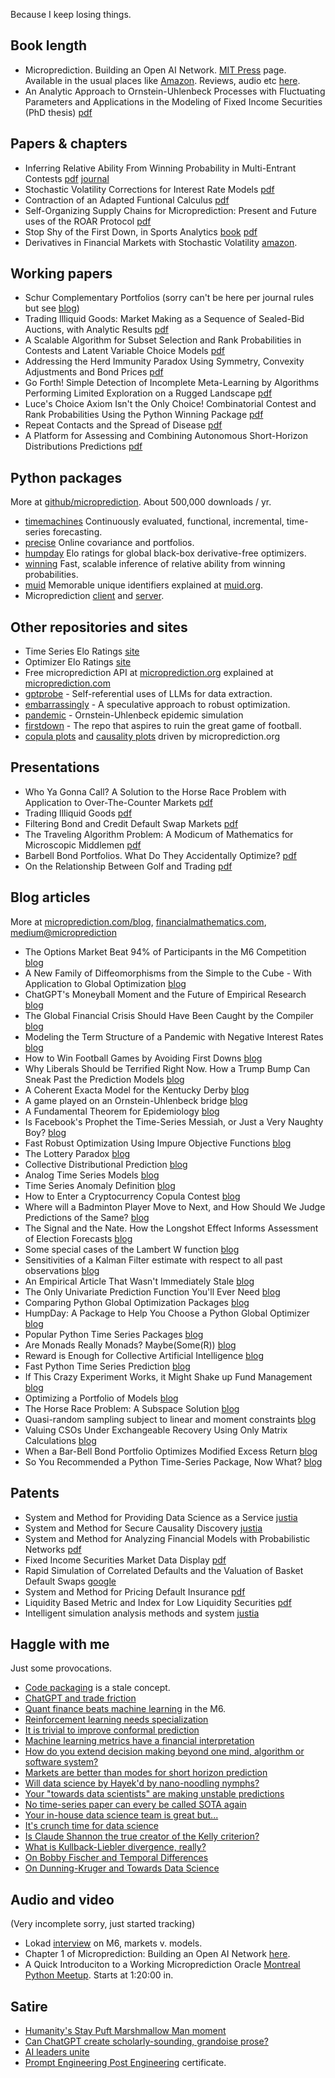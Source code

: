 Because I keep losing things. 

## Book length

 - Microprediction. Building an Open AI Network. [MIT Press](https://mitpress.mit.edu/books/microprediction) page. Available in the usual places like [Amazon](https://www.amazon.com/Microprediction-Building-Open-AI-Network-ebook/dp/B09RPDZH46). Reviews, audio etc [here](https://microprediction.github.io/building_an_open_ai_network/).  
 - An Analytic Approach to Ornstein-Uhlenbeck Processes with Fluctuating Parameters and Applications in the Modeling of Fixed Income Securities (PhD thesis) [pdf](https://github.com/microprediction/home/blob/main/papers/an_analytic_approach_to_ornstein.pdf)

## Papers & chapters

 - Inferring Relative Ability From Winning Probability in Multi-Entrant Contests [pdf](https://github.com/microprediction/home/blob/main/papers/Horse_Race_Problem.pdf) [journal](https://epubs.siam.org/doi/10.1137/19M1276261) 
 - Stochastic Volatility Corrections for Interest Rate Models [pdf](http://math.stanford.edu/~papanico/pubftp/cfps.pdf)
 - Contraction of an Adapted Funtional Calculus [pdf](https://github.com/microprediction/home/blob/main/papers/Contraction_of_an_Adapted_Functional_Cal.pdf)
 - Self-Organizing Supply Chains for Microprediction: Present and Future uses of the ROAR Protocol [pdf](https://github.com/microprediction/home/blob/main/papers/self_organizing_supply_chains.pdf)
 - Stop Shy of the First Down, in Sports Analytics [book](https://www.worldscientific.com/doi/abs/10.1142/9789811250217_0011) [pdf](https://github.com/microprediction/home/blob/main/papers/Stop_Shy_of_the_First_Down.pdf)
 - Derivatives in Financial Markets with Stochastic Volatility [amazon](https://www.amazon.com/Derivatives-Financial-Markets-Stochastic-Volatility/dp/0521791634). 

## Working papers

- Schur Complementary Portfolios (sorry can't be here per journal rules but see [blog](https://medium.com/geekculture/schur-complementary-portfolios-fix-hierarchical-risk-parity-28b0efa1f35f)) 
- Trading Illiquid Goods: Market Making as a Sequence of Sealed-Bid Auctions, with Analytic Results [pdf](https://github.com/microprediction/home/blob/main/workingpapers/trading_illiquid_goods.pdf)
- A Scalable Algorithm for Subset Selection and Rank Probabilities in Contests and Latent Variable Choice Models [pdf](https://github.com/microprediction/home/blob/main/workingpapers/Group_Selection_Probabilities_and_Rankings.pdf)
- Addressing the Herd Immunity Paradox Using Symmetry, Convexity Adjustments and Bond Prices [pdf](https://github.com/microprediction/home/blob/main/workingpapers/Herd_Immunity_Convexity_Adjustments.pdf)
- Go Forth! Simple Detection of Incomplete Meta-Learning by Algorithms Performing Limited Exploration on a Rugged Landscape [pdf](https://github.com/microprediction/home/blob/main/workingpapers/go_forth.pdf)
- Luce's Choice Axiom Isn't the Only Choice! Combinatorial Contest and Rank Probabilities Using the Python Winning Package [pdf](https://github.com/microprediction/home/blob/main/workingpapers/luce_choice_isnt_the_only_choice.pdf)
- Repeat Contacts and the Spread of Disease [pdf](https://github.com/microprediction/home/blob/main/workingpapers/repeat_contacts_and_the_spread.pdf)
- A Platform for Assessing and Combining Autonomous Short-Horizon Distributions Predictions [pdf](https://github.com/microprediction/home/blob/main/workingpapers/a_platform_for_assessing_and_combining.pdf)

## Python packages
More at [github/microprediction](https://github.com/microprediction). About 500,000 downloads / yr. 

 - [timemachines](https://github.com/microprediction/timemachines) Continuously evaluated, functional, incremental, time-series forecasting.
 - [precise](https://github.com/microprediction/precise) Online covariance and portfolios.
 - [humpday](https://github.com/microprediction/humpday) Elo ratings for global black-box derivative-free optimizers.
 - [winning](https://github.com/microprediction/winning) Fast, scalable inference of relative ability from winning probabilities.
 - [muid](https://github.com/microprediction/muid) Memorable unique identifiers explained at [muid.org](https://www.muid.org/).
 - Microprediction [client](https://github.com/microprediction/microprediction/tree/master/microprediction) and [server](https://github.com/microprediction/rediz).

## Other repositories and sites

 - Time Series Elo Ratings [site](https://microprediction.github.io/timeseries-elo-ratings/html_leaderboards/univariate-k_003.html)
 - Optimizer Elo Ratings [site](https://microprediction.github.io/optimizer-elo-ratings/html_leaderboards/overall.html)
 - Free microprediction API at [microprediction.org](https://www.microprediction.org/browse_streams.html) explained at [microprediction.com](https://www.microprediction.com/)
 - [gptprobe](https://github.com/microprediction/gptprobe) - Self-referential uses of LLMs for data extraction. 
 - [embarrassingly](https://github.com/microprediction/embarrassingly) - A speculative approach to robust optimization.
 - [pandemic](https://github.com/microprediction/pandemic) - Ornstein-Uhlenbeck epidemic simulation
 - [firstdown](https://github.com/microprediction/firstdown) - The repo that aspires to ruin the great game of football. 
 - [copula plots](https://github.com/microprediction/microactors-plots/tree/main/gallery) and [causality plots](https://github.com/microprediction/microactors-causality/tree/main/gallery) driven by microprediction.org

## Presentations

 - Who Ya Gonna Call? A Solution to the Horse Race Problem with Application to Over-The-Counter Markets [pdf](https://github.com/microprediction/home/blob/main/presentations/who_ya_gonna_call.pdf)
 - Trading Illiquid Goods [pdf](https://github.com/microprediction/home/blob/main/presentations/trading_illiquid.pdf) 
 - Filtering Bond and Credit Default Swap Markets [pdf](https://github.com/microprediction/home/blob/main/presentations/benchmark.pdf) 
 - The Traveling Algorithm Problem: A Modicum of Mathematics for Microscopic Middlemen [pdf](https://github.com/microprediction/home/blob/main/presentations/traveling_algorithm.pdf) 
 - Barbell Bond Portfolios. What Do They Accidentally Optimize? [pdf](https://github.com/microprediction/home/blob/main/presentations/barbell_bond.pdf)
 - On the Relationship Between Golf and Trading [pdf](https://github.com/microprediction/home/blob/main/presentations/pga_and_trading.pdf)

## Blog articles
More at [microprediction.com/blog](https://www.microprediction.com/blog), [financialmathematics.com](http://www.financialmathematics.com/), [medium@microprediction](https://medium.com/@microprediction)


 - The Options Market Beat 94% of Participants in the M6 Competition [blog](https://medium.com/geekculture/the-options-market-beat-94-of-participants-in-the-m6-financial-forecasting-contest-fa4f47f57d33)
 - A New Family of Diffeomorphisms from the Simple to the Cube  - With Application to Global Optimization [blog](https://medium.com/geekculture/a-new-family-of-diffeomorphisms-from-the-simplex-to-the-cube-with-application-to-global-6d358714f429)
 - ChatGPT's Moneyball Moment and the Future of Empirical Research [blog](https://medium.com/geekculture/somebody-didnt-understand-your-argument-persuade-chatgpt-d21e3b9a9536)
 - The Global Financial Crisis Should Have Been Caught by the Compiler [blog](https://medium.com/geekculture/the-global-financial-crisis-should-have-been-caught-by-the-compiler-an-insiders-perspective-9229967e7f45)
 - Modeling the Term Structure of a Pandemic with Negative Interest Rates [blog](https://www.microprediction.com/blog/modeling-the-term-structure-of-a-pandemic-with-negative-interest-rates)
 - How to Win Football Games by Avoiding First Downs [blog](https://www.microprediction.com/blog/nine)
 - Why Liberals Should be Terrified Right Now. How a Trump Bump Can Sneak Past the Prediction Models [blog](https://www.microprediction.com/blog/election)
 - A Coherent Exacta Model for the Kentucky Derby [blog](https://www.microprediction.com/blog/derby)
 - A game played on an Ornstein-Uhlenbeck bridge [blog](http://finmathblog.blogspot.com/2014/01/a-game-played-on-ornstein-uhlenbeck.html)
 - A Fundamental Theorem for Epidemiology [blog](https://www.microprediction.com/blog/a-fundamental-theorem-for-epidemiology)
 - Is Facebook's Prophet the Time-Series Messiah, or Just a Very Naughty Boy? [blog](https://www.microprediction.com/blog/prophet)
 - Fast Robust Optimization Using Impure Objective Functions [blog](https://www.microprediction.com/blog/robust-optimization) 
 - The Lottery Paradox [blog](https://www.microprediction.com/blog/lottery)
 - Collective Distributional Prediction [blog](https://www.microprediction.com/blog/intro)
 - Analog Time Series Models [blog](https://www.microprediction.com/blog/analog)
 - Time Series Anomaly Definition [blog](https://www.microprediction.com/blog/anomaly)
 - How to Enter a Cryptocurrency Copula Contest [blog](https://www.microprediction.com/blog/copula)
 - Where will a Badminton Player Move to Next, and How Should We Judge Predictions of the Same? [blog](https://www.microprediction.com/blog/badminton)
 - The Signal and the Nate. How the Longshot Effect Informs Assessment of Election Forecasts [blog](https://www.microprediction.com/blog/longshot)
 - Some special cases of the Lambert W function [blog](http://finmathblog.blogspot.com/2014/10/some-special-cases-of-lambert-w-function.html)
 - Sensitivities of a Kalman Filter estimate with respect to all past observations [blog](http://finmathblog.blogspot.com/2014/05/sensitivities-of-kalman-filter-with.html)
 - An Empirical Article That Wasn't Immediately Stale [blog](https://medium.com/geekculture/an-empirical-article-that-wasnt-immediately-stale-720abfb4678f)
 - The Only Univariate Prediction Function You'll Ever Need [blog](https://medium.com/geekculture/the-only-prediction-function-youll-ever-need-fe2ae42eaff0)
 - Comparing Python Global Optimization Packages [blog](https://www.microprediction.com/blog/optimize)
 - HumpDay: A Package to Help You Choose a Python Global Optimizer [blog](https://www.microprediction.com/blog/humpday)
 - Popular Python Time Series Packages [blog](https://www.microprediction.com/blog/popular-timeseries-packages)
 - Are Monads Really Monads? Maybe(Some(R)) [blog](https://www.microprediction.com/blog/monads)
 - Reward is Enough for Collective Artificial Intelligence [blog](https://www.microprediction.com/blog/reward)
 - Fast Python Time Series Prediction [blog](https://www.microprediction.com/blog/fast)
 - If This Crazy Experiment Works, it Might Shake up Fund Management [blog](https://medium.com/geekculture/if-this-crazy-experiment-works-it-might-shake-up-fund-management-b494249b8010)
 - Optimizing a Portfolio of Models [blog](https://medium.com/geekculture/optimizing-a-portfolio-of-models-f1ed432d728b)
 - The Horse Race Problem: A Subspace Solution [blog](http://finmathblog.blogspot.com/2013/09/the-horse-race-problem-general-solution.html)
 - Quasi-random sampling subject to linear and moment constraints [blog](http://finmathblog.blogspot.com/2013/09/quasi-random-sampling-subject-to-linear.html)
 - Valuing CSOs Under Exchangeable Recovery Using Only Matrix Calculations [blog](http://finmathblog.blogspot.com/2013/07/valuing-csos-under-exchangeable.html)
 - When a Bar-Bell Bond Portfolio Optimizes Modified Excess Return [blog](http://finmathblog.blogspot.com/2012/12/a-barbell-zero-coupon-bond-portfolio.html) 
 - So You Recommended a Python Time-Series Package, Now What? [blog](https://medium.com/geekculture/so-you-recommended-a-python-time-series-package-now-what-94e7e3821ad5) 

## Patents

 - System and Method for Providing Data Science as a Service [justia](https://patents.justia.com/patent/20190066133)
 - System and Method for Secure Causality Discovery [justia](https://patents.justia.com/patent/20200336302)
 - System and Method for Analyzing Financial Models with Probabilistic Networks [pdf](https://github.com/microprediction/home/blob/main/patents/probabilistic_networks.pdf)
 - Fixed Income Securities Market Data Display [pdf](https://patents.google.com/patent/US20120317053A1/en)
 - Rapid Simulation of Correlated Defaults and the Valuation of Basket Default Swaps [google](https://scholar.google.com/citations?view_op=view_citation&hl=en&user=V5wB8lEAAAAJ&citation_for_view=V5wB8lEAAAAJ:qjMakFHDy7sC)
 - System and Method for Pricing Default Insurance [pdf](https://github.com/microprediction/home/blob/main/patents/default_insurance.pdf)
 - Liquidity Based Metric and Index for Low Liquidity Securities [pdf](https://github.com/microprediction/home/blob/main/patents/liquidity_based_metrics.pdf)
 - Intelligent simulation analysis methods and system [justia](https://patents.justia.com/patent/20040236667)


## Haggle with me
Just some provocations. 

- [Code packaging](https://www.linkedin.com/posts/petercotton_softwaredevelopment-softwareengineering-pypi-activity-7049059701912678400-COm6?utm_source=share&utm_medium=member_desktop) is a stale concept. 
- [ChatGPT and trade friction](https://www.linkedin.com/posts/petercotton_chatgpt-timeseries-chatgpt-activity-7006301835460263937-lm5G?utm_source=share&utm_medium=member_desktop)
- [Quant finance beats machine learning](https://www.linkedin.com/posts/petercotton_the-options-market-beat-94-of-participants-activity-7026002070818160640-blic?utm_source=share&utm_medium=member_desktop) in the M6.
- [Reinforcement learning needs specialization](https://www.linkedin.com/posts/petercotton_artificialintelligence-reinforcementlearning-activity-6999130962693398528-u5HP?utm_source=share&utm_medium=member_desktop)
- [It is trivial to improve conformal prediction](https://www.linkedin.com/posts/petercotton_conformalprediction-machinelearning-timeseries-activity-6998409676245630976-dG3t?utm_source=share&utm_medium=member_desktop)
- [Machine learning metrics have a financial interpretation](https://www.linkedin.com/posts/petercotton_machinelearning-statistics-artificialintelligence-activity-6997744082080907264-a1bj?utm_source=share&utm_medium=member_desktop)
- [How do you extend decision making beyond one mind, algorithm or software system?](https://www.linkedin.com/posts/petercotton_machinelearning-reinforcementlearning-datascience-activity-6992560556863803392-FOM6?utm_source=share&utm_medium=member_desktop)
- [Markets are better than modes for short horizon prediction](https://www.linkedin.com/posts/petercotton_tldr-activity-6983896509490610176-JTJB?utm_source=share&utm_medium=member_desktop)
- [Will data science by Hayek'd by nano-noodling nymphs?](https://www.linkedin.com/posts/petercotton_microprediction-building-an-open-ai-network-activity-6991140331832365056-rDRV?utm_source=share&utm_medium=member_desktop)
- [Your "towards data scientists" are making unstable predictions](https://www.linkedin.com/posts/petercotton_forecasting-timeseries-timeseriesanalysis-activity-6988875513771520001-Wpqp?utm_source=share&utm_medium=member_desktop)
- [No time-series paper can every be called SOTA again](https://www.linkedin.com/posts/petercotton_timeseries-forecasting-timeseriesanalysis-activity-6987561356862353408-iy2Z?utm_source=share&utm_medium=member_desktop)
- [Your in-house data science team is great but...](https://www.linkedin.com/posts/petercotton_publishing-a-stream-activity-6983754698189111296-Fjrd?utm_source=share&utm_medium=member_desktop)
- [It's crunch time for data science](https://www.linkedin.com/posts/petercotton_microprediction-activity-6982705291049992192-NzLa?utm_source=share&utm_medium=member_desktop)
- [Is Claude Shannon the true creator of the Kelly criterion?](https://www.linkedin.com/posts/petercotton_repeated-kelly-betting-and-dividend-policy-activity-6961427244472770560-YlfO?utm_source=share&utm_medium=member_desktop)
- [What is Kullback-Liebler divergence, really?](https://www.linkedin.com/posts/petercotton_the-lottery-paradox-activity-6945384755643179008-HIhn?utm_source=share&utm_medium=member_desktop)
- [On Bobby Fischer and Temporal Differences](https://www.linkedin.com/posts/petercotton_reinforcementlearning-artificialintelligence-activity-6971313620752154624-I6AR?utm_source=share&utm_medium=member_desktop)
- [On Dunning-Kruger and Towards Data Science](https://www.linkedin.com/posts/petercotton_datascience-statistics-activity-6826128954504683522-bXPy?utm_source=share&utm_medium=member_desktop)

## Audio and video 
(Very incomplete sorry, just started tracking)

- Lokad [interview](https://www.linkedin.com/feed/update/urn:li:activity:7041725649153060864?utm_source=share&utm_medium=member_desktop) on M6, markets v. models. 
- Chapter 1 of Microprediction: Building an Open AI Network [here](https://github.com/microprediction/building_an_open_ai_network/tree/main/docs/assets/audio).
- A Quick Introduciton to a Working Microprediction Oracle [Montreal Python Meetup](https://www.youtube.com/watch?v=yHuD9rbkkg8). Starts at 1:20:00 in. 

## Satire

- [Humanity's Stay Puft Marshmallow Man moment](https://www.linkedin.com/posts/petercotton_so-you-recommended-a-python-time-series-activity-7051302379018670081-ZCfR?utm_source=share&utm_medium=member_desktop)
- [Can ChatGPT create scholarly-sounding, grandoise prose?](https://www.linkedin.com/posts/petercotton_chatgpt-chatgpt-chatgpt-activity-7005343236386914304-XcWC?utm_source=share&utm_medium=member_desktop)
- [AI leaders unite](https://www.linkedin.com/posts/petercotton_copy-on-write-cow-activity-7047926473860505601-IgWL?utm_source=share&utm_medium=member_desktop)
- [Prompt Engineering Post Engineering](https://www.linkedin.com/posts/petercotton_github-micropredictionchattychattybangbang-activity-7052636337685815297-qNX7?utm_source=share&utm_medium=member_desktop) certificate.

